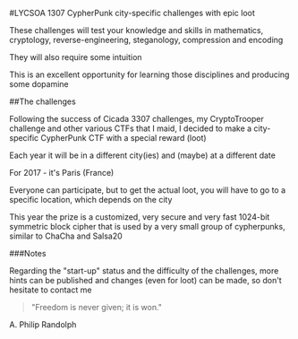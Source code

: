 #LYCSOA 1307
CypherPunk city-specific challenges with epic loot

These challenges will test your knowledge and skills in mathematics, cryptology, reverse-engineering, steganology, compression and encoding

They will also require some intuition

This is an excellent opportunity for learning those disciplines and producing some dopamine

##The challenges

Following the success of Cicada 3307 challenges, my CryptoTrooper challenge and other various CTFs that I maid, I decided to make a city-specific CypherPunk CTF with a special reward (loot)

Each year it will be in a different city(ies) and (maybe) at a different date

For 2017 - it's Paris (France)

Everyone can participate, but to get the actual loot, you will have to go to a specific location, which depends on the city

This year the prize is a customized, very secure and very fast 1024-bit symmetric block cipher that is used by a very small group of cypherpunks, similar to ChaCha and Salsa20

###Notes

Regarding the "start-up" status and the difficulty of the challenges, more hints can be published and changes (even for loot) can be made, so don't hesitate to contact me

> "Freedom is never given; it is won."

A. Philip Randolph

